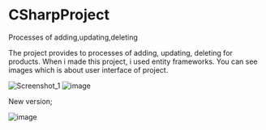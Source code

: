 # CSharpProject
Processes of adding,updating,deleting

The project provides to processes of adding, updating, deleting for products. When i made this project, i used entity frameworks. You can see images which is about user interface of project.


![Screenshot_1](https://user-images.githubusercontent.com/94108168/191542085-4571d327-c54f-4039-befa-81f3cc42e551.png)
![image](https://user-images.githubusercontent.com/94108168/191542379-e5fe9eb7-7a81-4224-a061-f4a282f47965.png)

New version;

![image](https://user-images.githubusercontent.com/94108168/191923289-ff5ec924-b194-420c-b088-b7053a9040b2.png)


